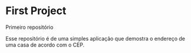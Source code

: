 # First Project
Primeiro repositório

Esse repositório é de uma simples aplicação que demostra o endereço de uma casa de acordo com o CEP.
